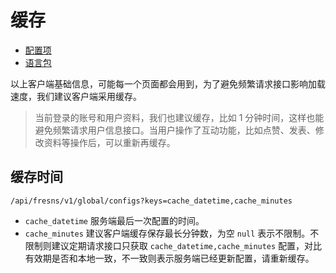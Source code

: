 # 缓存

- [配置项](configs.md)
- [语言包](language-pack.md)

以上客户端基础信息，可能每一个页面都会用到，为了避免频繁请求接口影响加载速度，我们建议客户端采用缓存。

> 当前登录的账号和用户资料，我们也建议缓存，比如 1 分钟时间，这样也能避免频繁请求用户信息接口。当用户操作了互动功能，比如点赞、发表、修改资料等操作后，可以重新再缓存。

## 缓存时间

`/api/fresns/v1/global/configs?keys=cache_datetime,cache_minutes`

- `cache_datetime` 服务端最后一次配置的时间。
- `cache_minutes` 建议客户端缓存保存最长分钟数，为空 `null` 表示不限制。不限制则建议定期请求接口只获取 `cache_datetime,cache_minutes` 配置，对比有效期是否和本地一致，不一致则表示服务端已经更新配置，请重新缓存。
